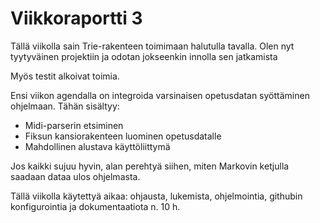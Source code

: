 # Viikkoraportti 3

Tällä viikolla sain Trie-rakenteen toimimaan halutulla tavalla. Olen nyt tyytyväinen projektiin ja odotan jokseenkin innolla sen jatkamista

Myös testit alkoivat toimia.

Ensi viikon agendalla on integroida varsinaisen opetusdatan syöttäminen ohjelmaan. Tähän sisältyy:
- Midi-parserin etsiminen
- Fiksun kansiorakenteen luominen opetusdatalle
- Mahdollinen alustava käyttöliittymä

Jos kaikki sujuu hyvin, alan perehtyä siihen, miten Markovin ketjulla saadaan dataa ulos ohjelmasta.

Tällä viikolla käytettyä aikaa: ohjausta, lukemista, ohjelmointia, githubin konfigurointia ja dokumentaatiota n. 10 h.
